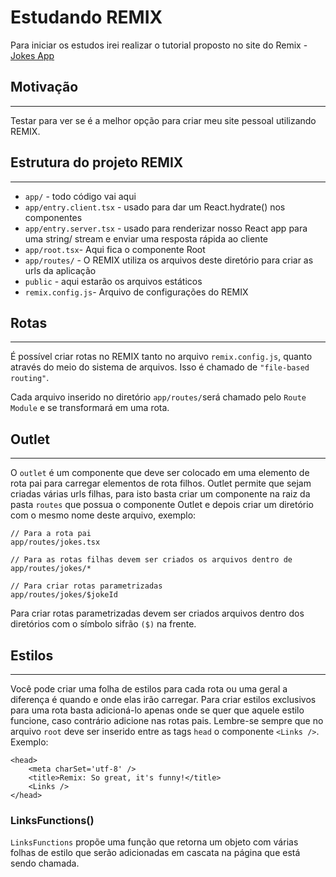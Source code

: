 # Estudando REMIX

Para iniciar os estudos irei realizar o tutorial proposto no site do Remix - [Jokes App](https://remix.run/docs/en/v1/tutorials/jokes)

## Motivação

---

Testar para ver se é a melhor opção para criar meu site pessoal utilizando REMIX.

## Estrutura do projeto REMIX

---

- `app/` - todo código vai aqui
- `app/entry.client.tsx` - usado para dar um React.hydrate() nos componentes
- `app/entry.server.tsx` - usado para renderizar nosso React app para uma string/ stream e enviar uma resposta rápida ao cliente
- `app/root.tsx`- Aqui fica o componente Root
- `app/routes/` - O REMIX utiliza os arquivos deste diretório para criar as urls da aplicação
- `public` - aqui estarão os arquivos estáticos
- `remix.config.js`- Arquivo de configurações do REMIX

## Rotas

---

É possível criar rotas no REMIX tanto no arquivo `remix.config.js`, quanto através do meio do sistema de arquivos. Isso é chamado de `"file-based routing"`.

Cada arquivo inserido no diretório `app/routes/`será chamado pelo `Route Module` e se transformará em uma rota.

## Outlet

---

O `outlet` é um componente que deve ser colocado em uma elemento de rota pai para carregar elementos de rota filhos.
Outlet permite que sejam criadas várias urls filhas, para isto basta criar um componente na raiz da pasta `routes` que possua o componente Outlet e depois criar um diretório com o mesmo nome deste arquivo, exemplo:

```
// Para a rota pai
app/routes/jokes.tsx

// Para as rotas filhas devem ser criados os arquivos dentro de
app/routes/jokes/*

// Para criar rotas parametrizadas
app/routes/jokes/$jokeId
```

Para criar rotas parametrizadas devem ser criados arquivos dentro dos diretórios com o símbolo sifrão `($)` na frente.

## Estilos

---

Você pode criar uma folha de estilos para cada rota ou uma geral a diferença é quando e onde elas irão carregar. Para criar estilos exclusivos para uma rota basta adicioná-lo apenas onde se quer que aquele estilo funcione, caso contrário adicione nas rotas pais. Lembre-se sempre que no arquivo `root` deve ser inserido entre as tags `head` o componente `<Links />`. Exemplo:

```
<head>
    <meta charSet='utf-8' />
    <title>Remix: So great, it's funny!</title>
    <Links />
</head>
```

### LinksFunctions()

`LinksFunctions` propõe uma função que retorna um objeto com várias folhas de estilo que serão adicionadas em cascata na página que está sendo chamada.
